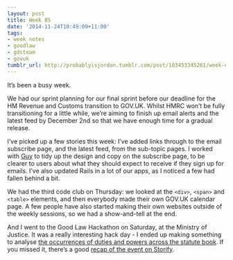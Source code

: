 ```yaml
---
layout: post
title: Week 85
date: '2014-11-24T10:49:09+11:00'
tags:
- week notes
- goodlaw
- gdsteam
- govuk
tumblr_url: http://probablyisjordan.tumblr.com/post/103453345261/week-eighty-five
---
```

<p>It&rsquo;s been a busy week.</p>

<p>We had our sprint planning for our final sprint before our deadline for the HM Revenue and Customs transition to GOV.UK. Whilst HMRC won&rsquo;t be fully transitioning for a little while, we&rsquo;re aiming to finish up email alerts and the latest feed by December 2nd so that we have enough time for a gradual release.</p>

<p>I&rsquo;ve picked up a few stories this week: I&rsquo;ve added links through to the email subscribe page, and the latest feed, from the sub-topic pages. I worked with <a href="https://twitter.com/futurefabric">Guy</a> to tidy up the design and copy on the subscribe page, to be clearer to users about what they should expect to receive if they sign up for emails. I&rsquo;ve also updated Rails in a lot of our apps, as I noticed a few had fallen behind a bit.</p>

<p>We had the third code club on Thursday: we looked at the <code>&lt;div&gt;</code>, <code>&lt;span&gt;</code> and <code>&lt;table&gt;</code> elements, and then everybody made their own GOV.UK calendar page. A few people have also started making their own websites outside of the weekly sessions, so we had a show-and-tell at the end.</p>

<p>And I went to the Good Law Hackathon on Saturday, at the Ministry of Justice. It was a really interesting hack day - I ended up making something to analyse <a href="http://goodlaw-power-analysis.herokuapp.com/">the occurrences of duties and powers across the statute book</a>. If you missed it, there&rsquo;s a good <a href="https://storify.com/richards1000/the-good-law-hackathon-22-november-2014-london">recap of the event on Storify</a>.</p>
